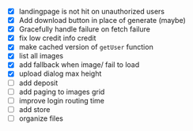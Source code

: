 
- [X] landingpage is not hit on unauthorized users
- [X] Add download button in place of generate (maybe)
- [X] Gracefully handle failure on fetch failure
- [X] fix low credit info credit
- [X] make cached version of `getUser` function
- [X] list all images
- [X] add fallback when image/ fail to load
- [X] upload dialog max height
- [ ] add deposit
- [ ] add paging to images grid
- [ ] improve login routing time
- [ ] add store
- [ ] organize files